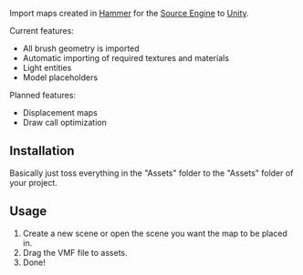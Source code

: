 Import maps created in
[Hammer](http://en.wikipedia.org/wiki/Valve_Hammer_Editor) for the [Source
Engine](http://en.wikipedia.org/wiki/Source_(game_engine)) to
[Unity](http://unity3d.com/).

Current features:

*   All brush geometry is imported
*   Automatic importing of required textures and materials
*   Light entities
*   Model placeholders

Planned features:

*   Displacement maps
*   Draw call optimization

Installation
------------

Basically just toss everything in the "Assets" folder to the "Assets" folder
of your project.

Usage
-----

1.  Create a new scene or open the scene you want the map to be placed in.
2.  Drag the VMF file to assets.
3.  Done!
